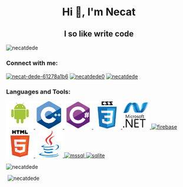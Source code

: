 <h1 align="center">Hi 👋, I'm Necat</h1>
<h2 align="center">I so like write code</h2>

<p align="left"> <img src="https://komarev.com/ghpvc/?username=necatdede&label=Profile%20views&color=00ff6e&style=flat" alt="necatdede" /> </p>

<h3 align="left">Connect with me:</h3>
<p align="left">
<a href="https://linkedin.com/in/necat-dede-61278a1b6" target="blank"><img align="center" src="https://static-exp1.licdn.com/sc/h/al2o9zrvru7aqj8e1x2rzsrca" alt="necat-dede-61278a1b6" height="75" width="75" /></a>
<a href="https://fb.com/necatdede0" target="blank"><img align="center" src="https://en.wikipedia.org/wiki/Facebook#/media/File:Facebook_f_logo_(2019).svg" alt="necatdede0" height="60" width="75" /></a>
<a href="https://instagram.com/necatdede" target="blank"><img align="center" src="https://upload.wikimedia.org/wikipedia/commons/thumb/e/e7/Instagram_logo_2016.svg/600px-Instagram_logo_2016.svg.png" alt="necatdede" height="60" width="60"/></a>
</p>

<h3 align="left">Languages and Tools:</h3>
<p align="left"> <a href="https://developer.android.com" target="_blank"> <img src="https://raw.githubusercontent.com/devicons/devicon/master/icons/android/android-original-wordmark.svg" alt="android" width="75" height="75"/> </a> <a href="https://www.w3schools.com/cpp/" target="_blank"> <img src="https://raw.githubusercontent.com/devicons/devicon/master/icons/cplusplus/cplusplus-original.svg" alt="cplusplus" width="75" height="75"/> </a> <a href="https://www.w3schools.com/cs/" target="_blank"> <img src="https://raw.githubusercontent.com/devicons/devicon/master/icons/csharp/csharp-original.svg" alt="csharp" width="75" height="75"/> </a> <a href="https://www.w3schools.com/css/" target="_blank"> <img src="https://raw.githubusercontent.com/devicons/devicon/master/icons/css3/css3-original-wordmark.svg" alt="css3" width="75" height="75"/> </a> <a href="https://dotnet.microsoft.com/" target="_blank"> <img src="https://raw.githubusercontent.com/devicons/devicon/master/icons/dot-net/dot-net-original-wordmark.svg" alt="dotnet" width="75" height="75"/> </a> <a href="https://firebase.google.com/" target="_blank"> <img src="https://www.vectorlogo.zone/logos/firebase/firebase-icon.svg" alt="firebase" width="75" height="75"/> </a> <a href="https://www.w3.org/html/" target="_blank"> <img src="https://raw.githubusercontent.com/devicons/devicon/master/icons/html5/html5-original-wordmark.svg" alt="html5" width="75" height="75"/> </a> <a href="https://www.java.com" target="_blank"> <img src="https://raw.githubusercontent.com/devicons/devicon/master/icons/java/java-original.svg" alt="java" width="75" height="75"/> </a> <a href="https://www.microsoft.com/en-us/sql-server" target="_blank"> <img src="https://cdn.worldvectorlogo.com/logos/microsoft-sql-server.svg" alt="mssql" width="75" height="75"/> </a> <a href="https://www.sqlite.org/" target="_blank"> <img src="https://www.vectorlogo.zone/logos/sqlite/sqlite-icon.svg" alt="sqlite" width="75" height="75"/> </a> </p>

<p><img src="https://github-readme-stats.vercel.app/api/top-langs?username=necatdede&show_icons=true&theme=tokyonight&locale=en&layout=compact" alt="necatdede" /></p>

<p>&nbsp;<img src="https://github-readme-stats.vercel.app/api?username=necatdede&show_icons=true&theme=tokyonight&locale=en" alt="necatdede" /></p>
